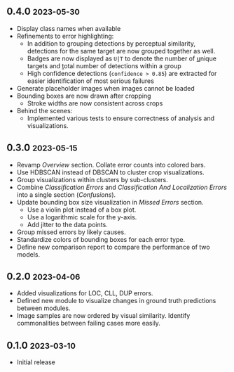 ## 0.4.0 <small>2023-05-30</small>
- Display class names when available<br>
- Refinements to error highlighting:<br>
    - In addition to grouping detections by perceptual similarity, detections for the same target are now grouped together as well.<br>
    - Badges are now displayed as `U|T` to denote the number of <u>u</u>nique targets and <u>t</u>otal number of detections within a group<br>
    - High confidence detections (`confidence > 0.85`) are extracted for easier identification of most serious failures<br>
- Generate placeholder images when images cannot be loaded<br>
- Bounding boxes are now drawn after cropping<br>
    - Stroke widths are now consistent across crops<br>
- Behind the scenes:<br>
    - Implemented various tests to ensure correctness of analysis and visualizations.

## 0.3.0 <small>2023-05-15</small>
- Revamp _Overview_ section. Collate error counts into colored bars.<br>
- Use HDBSCAN instead of DBSCAN to cluster crop visualizations.<br>
- Group visualizations within clusters by sub-clusters.<br>
- Combine _Classification Errors_ and _Classification And Localization Errors_ into a single section (_Confusions_).<br>
- Update bounding box size visualization in _Missed Errors_ section.<br>
    - Use a violin plot instead of a box plot.<br>
    - Use a logarithmic scale for the y-axis.<br>
    - Add jitter to the data points.<br>
- Group missed errors by likely causes.<br>
- Standardize colors of bounding boxes for each error type.<br>
- Define new comparison report to compare the performance of two models.

## 0.2.0 <small>2023-04-06</small>
- Added visualizations for LOC, CLL, DUP errors.<br>
- Defined new module to visualize changes in ground truth predictions between modules.<br>
- Image samples are now ordered by visual similarity. Identify commonalities between failing cases more easily.

## 0.1.0 <small>2023-03-10</small>
- Initial release
